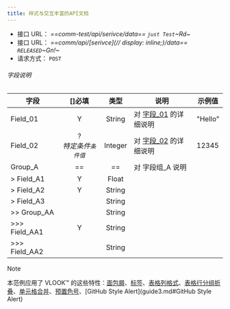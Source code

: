 ```yaml
---
title: 样式与交互丰富的API文档
---
```




- 接口 URL： *==comm-test/api/serivce/data==* *`just Test`*_~Rd~_
- 接口 URL： *==comm/api/[serivce](// display: inline;)/data==* *`RELEASED`*_~Gn!~_
- 请求方式： `POST`

###### 字段说明

| **字段**      |         []必填          |  类型   | 说明                              | 示例值  |
| ------------- | :---------------------: | :-----: | --------------------------------- | ------- |
| Field_01      |            Y            | String  | 对 [字段_01](#字段_01) 的详细说明 | "Hello" |
| Field_02      | ?<br>*特定条件`条件值`* | Integer | 对 [字段_02](#字段_02) 的详细说明 | 12345   |
| Group_A       |           ==            |   ==    | 对 字段组_A 说明                  |         |
| > Field_A1    |            Y            |  Float  |                                   |         |
| > Field_A2    |            Y            | String  |                                   |         |
| > Field_A3    |                         | String  |                                   |         |
| >> Group_AA   |                         | String  |                                   |         |
| >>> Field_AA1 |            Y            | String  |                                   |         |
| >>> Field_AA2 |                         | String  |                                   |         |



> [!NOTE]
>
> 本范例应用了 VLOOK™ 的这些特性：[面包屑](guide3.md#面包屑)、[标签](guide3.md#标签)、[表格列格式](guide.md#表格列格式)、[表格行分组折叠](guide.md#表格行分组折叠)、[单元格合并](guide.md#单元格合并)、[预置色号](guide.md#预置色号)、[GitHub Style Alert](guide3.md#GitHub Style Alert)

